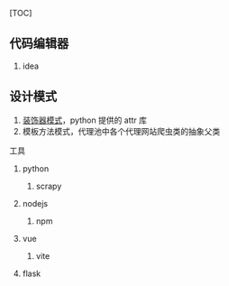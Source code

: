[TOC]

## 代码编辑器

1. idea

## 设计模式

1. [装饰器模式](https://www.runoob.com/design-pattern/decorator-pattern.html)，python 提供的 attr 库
2. 模板方法模式，代理池中各个代理网站爬虫类的抽象父类

工具

1. python
   
   1. scrapy

2. nodejs
   
   1. npm

3. vue
   
   1. vite

4. flask